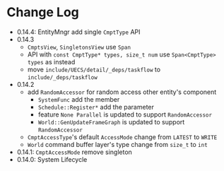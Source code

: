 # Change Log

- 0.14.4: EntityMngr add single `CmptType` API
- 0.14.3
  - `CmptsView`, `SingletonsView` use `Span` 
  - API with `const CmptType* types, size_t num` use `Span<CmptType> types` as instead
  - move `include/UECS/detail/_deps/taskflow` to `include/_deps/taskflow` 
- 0.14.2
  - add `RandomAccessor` for random access other entity's component
    - `SystemFunc` add the member
    - `Schedule::Register*` add the parameter
    - feature `None Parallel` is updated to support `RandomAccessor` 
    - `World::GenUpdateFrameGraph` is updated to support `RandomAccessor` 
  - `CmptAccessType`'s default `AccessMode` change from `LATEST` to `WRITE` 
  - `World` command buffer layer's type change from `size_t` to `int` 
- 0.14.1: `CmptAccessMode` remove singleton
- 0.14.0: System Lifecycle